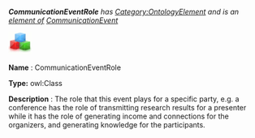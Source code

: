 ___CommunicationEventRole__ 
 has
 [Category:OntologyElement](../../Category/OntologyElement "Category:OntologyElement") 
 and is an
 [element of](../../Property/ElementOf "Property:ElementOf") 
[CommunicationEvent](../../Submissions/CommunicationEvent "Submissions:CommunicationEvent")_




  





[![Class](../images/thumb/2/27/Class.gif/45px-Class.gif)](../../Image/Class.gif "Class")


__Name__ 
 : CommunicationEventRole
 



__Type:__ 
 owl:Class
 



__Description__ 
 : The role that this event plays for a specific party, e.g. a conference has the role of transmitting research results for a presenter while it has the role of generating income and connections for the organizers, and generating knowledge for the participants.